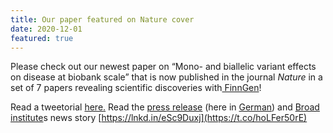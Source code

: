 ```yaml
---
title: Our paper featured on Nature cover
date: 2020-12-01
featured: true
---
```

Please check out our newest paper on “Mono- and biallelic variant effects on disease at biobank scale” that is now published in the journal *Nature* in a set of 7 papers revealing scientific discoveries with[ FinnGen](https://www.nature.com/collections/ahigjjgihc)! 

Read a tweetorial [here](https://twitter.com/HHeyne/status/1615743948458180610)[.](https://twitter.com/HHeyne/status/1615743948458180610) Read the [press release](https://t.co/psUugzZf5p) (here in [German](https://hpi.de/news/jahrgaenge/2023/medizinische-genetik.html)) and [Broad institute](https://twitter.com/hashtag/broadinstitute?src=hashtag_click)s news story [https://lnkd.in/eSc9Duxj](https://t.co/hoLFer50rE)

<!--more-->